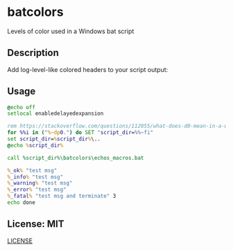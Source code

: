 # batcolors
Levels of color used in a Windows bat script

## Description

Add log-level-like colored headers to your script output:

## Usage

```bat
@echo off
setlocal enabledelayedexpansion

rem https://stackoverflow.com/questions/112055/what-does-d0-mean-in-a-windows-batch-file
for %%i in ("%~dp0.") do SET "script_dir=%%~fi"
set script_dir=%script_dir%\..
@echo %script_dir%

call %script_dir%\batcolors\echos_macros.bat

%_ok% "test msg"
%_info% "test msg"
%_warning% "test msg"
%_error% "test msg"
%_fatal% "test msg and terminate" 3
echo done
```

## License: MIT

[LICENSE](LICENSE)
